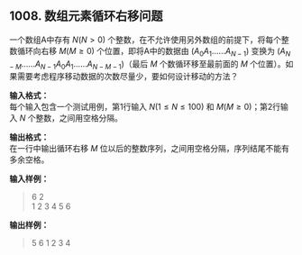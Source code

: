 ﻿## 1008. 数组元素循环右移问题
一个数组A中存有 $N(N>0)$ 个整数，在不允许使用另外数组的前提下，将每个整数循环向右移 $M(M≥0)$ 个位置，即将A中的数据由 $(A_0 A_1 …… A_{N-1})$ 变换为 $(A_{N-M} …… A_{N-1} A_0 A_1 …… A_{N-M-1})$（最后 $M$ 个数循环移至最前面的 $M$ 个位置）。如果需要考虑程序移动数据的次数尽量少，要如何设计移动的方法？

**输入格式：**  
每个输入包含一个测试用例，第1行输入 $N(1≤N≤100)$ 和 $M(M≥0)$；第2行输入 $N$ 个整数，之间用空格分隔。

**输出格式：**  
在一行中输出循环右移 $M$ 位以后的整数序列，之间用空格分隔，序列结尾不能有多余空格。

**输入样例：**
>6 2  
1 2 3 4 5 6

**输出样例：**
>5 6 1 2 3 4  